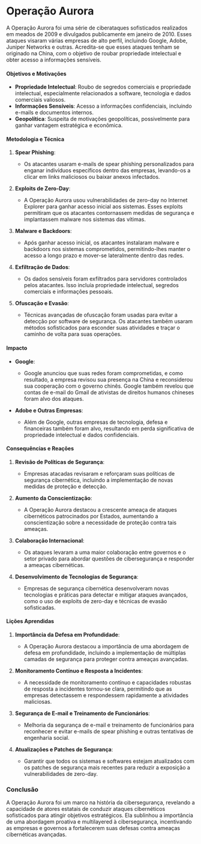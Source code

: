 # Operação Aurora

A Operação Aurora foi uma série de ciberataques sofisticados realizados em meados de 2009 e divulgados publicamente em janeiro de 2010. Esses ataques visaram várias empresas de alto perfil, incluindo Google, Adobe, Juniper Networks e outras. Acredita-se que esses ataques tenham se originado na China, com o objetivo de roubar propriedade intelectual e obter acesso a informações sensíveis.

#### Objetivos e Motivações

- **Propriedade Intelectual**: Roubo de segredos comerciais e propriedade intelectual, especialmente relacionados a software, tecnologia e dados comerciais valiosos.
- **Informações Sensíveis**: Acesso a informações confidenciais, incluindo e-mails e documentos internos.
- **Geopolítica**: Suspeita de motivações geopolíticas, possivelmente para ganhar vantagem estratégica e econômica.

#### Metodologia e Técnica

1. **Spear Phishing**:
   - Os atacantes usaram e-mails de spear phishing personalizados para enganar indivíduos específicos dentro das empresas, levando-os a clicar em links maliciosos ou baixar anexos infectados.

2. **Exploits de Zero-Day**:
   - A Operação Aurora usou vulnerabilidades de zero-day no Internet Explorer para ganhar acesso inicial aos sistemas. Esses exploits permitiram que os atacantes contornassem medidas de segurança e implantassem malware nos sistemas das vítimas.

3. **Malware e Backdoors**:
   - Após ganhar acesso inicial, os atacantes instalaram malware e backdoors nos sistemas comprometidos, permitindo-lhes manter o acesso a longo prazo e mover-se lateralmente dentro das redes.

4. **Exfiltração de Dados**:
   - Os dados sensíveis foram exfiltrados para servidores controlados pelos atacantes. Isso incluía propriedade intelectual, segredos comerciais e informações pessoais.

5. **Ofuscação e Evasão**:
   - Técnicas avançadas de ofuscação foram usadas para evitar a detecção por software de segurança. Os atacantes também usaram métodos sofisticados para esconder suas atividades e traçar o caminho de volta para suas operações.

#### Impacto

- **Google**:
  - Google anunciou que suas redes foram comprometidas, e como resultado, a empresa revisou sua presença na China e reconsiderou sua cooperação com o governo chinês. Google também revelou que contas de e-mail do Gmail de ativistas de direitos humanos chineses foram alvo dos ataques.

- **Adobe e Outras Empresas**:
  - Além de Google, outras empresas de tecnologia, defesa e financeiras também foram alvo, resultando em perda significativa de propriedade intelectual e dados confidenciais.

#### Consequências e Reações

1. **Revisão de Políticas de Segurança**:
   - Empresas atacadas revisaram e reforçaram suas políticas de segurança cibernética, incluindo a implementação de novas medidas de proteção e detecção.

2. **Aumento da Conscientização**:
   - A Operação Aurora destacou a crescente ameaça de ataques cibernéticos patrocinados por Estados, aumentando a conscientização sobre a necessidade de proteção contra tais ameaças.

3. **Colaboração Internacional**:
   - Os ataques levaram a uma maior colaboração entre governos e o setor privado para abordar questões de cibersegurança e responder a ameaças cibernéticas.

4. **Desenvolvimento de Tecnologias de Segurança**:
   - Empresas de segurança cibernética desenvolveram novas tecnologias e práticas para detectar e mitigar ataques avançados, como o uso de exploits de zero-day e técnicas de evasão sofisticadas.

#### Lições Aprendidas

1. **Importância da Defesa em Profundidade**:
   - A Operação Aurora destacou a importância de uma abordagem de defesa em profundidade, incluindo a implementação de múltiplas camadas de segurança para proteger contra ameaças avançadas.

2. **Monitoramento Contínuo e Resposta a Incidentes**:
   - A necessidade de monitoramento contínuo e capacidades robustas de resposta a incidentes tornou-se clara, permitindo que as empresas detectassem e respondessem rapidamente a atividades maliciosas.

3. **Segurança de E-mail e Treinamento de Funcionários**:
   - Melhoria da segurança de e-mail e treinamento de funcionários para reconhecer e evitar e-mails de spear phishing e outras tentativas de engenharia social.

4. **Atualizações e Patches de Segurança**:
   - Garantir que todos os sistemas e softwares estejam atualizados com os patches de segurança mais recentes para reduzir a exposição a vulnerabilidades de zero-day.

### Conclusão

A Operação Aurora foi um marco na história da cibersegurança, revelando a capacidade de atores estatais de conduzir ataques cibernéticos sofisticados para atingir objetivos estratégicos. Ela sublinhou a importância de uma abordagem proativa e multilayered à cibersegurança, incentivando as empresas e governos a fortalecerem suas defesas contra ameaças cibernéticas avançadas.